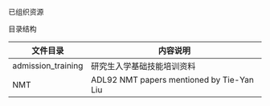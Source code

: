 已组织资源

目录结构

| 文件目录           | 内容说明                   |
| ------------------ | -------------------------- |
| admission_training | 研究生入学基础技能培训资料 |
| NMT                   | ADL92 NMT papers mentioned by Tie-Yan Liu |
